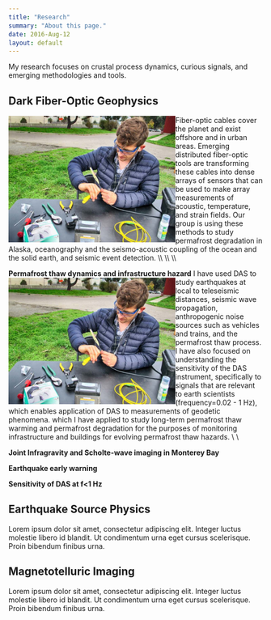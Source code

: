 ```yaml
---
title: "Research"
summary: "About this page."
date: 2016-Aug-12
layout: default
---
```

My research focuses on crustal process dynamics, curious signals, and emerging methodologies and tools.

## Dark Fiber-Optic Geophysics
<img align="left" width="330" height="250" src="assets/images/rfs/nateSplice.jpg">
Fiber-optic cables cover the planet and exist offshore and in urban areas. Emerging distributed fiber-optic tools are transforming these cables into dense arrays of sensors that can be used to make array measurements of acoustic, temperature, and strain fields. Our group is using these methods to study permafrost degradation in Alaska, oceanography and the seismo-acoustic coupling of the ocean and the solid earth, and seismic event detection.
\\
\\
\\


**Permafrost thaw dynamics and infrastructure hazard**
<img align="left" width="330" height="250" src="assets/images/rfs/nateSplice.jpg">
I have used DAS to study earthquakes at local to teleseismic distances, seismic wave propagation, anthropogenic noise sources such as vehicles and trains, and the permafrost thaw process. I have also focused on understanding the sensitivity of the DAS instrument, specifically to signals that are relevant to earth scientists (frequency=0.02 - 1 Hz), which enables application of DAS to measurements of geodetic phenomena.  which I have applied to study long-term permafrost thaw warming and permafrost degradation for the purposes of monitoring infrastructure and buildings for evolving permafrost thaw hazards.
\\
\\

**Joint Infragravity and Scholte-wave imaging in Monterey Bay**

**Earthquake early warning**

**Sensitivity of DAS at f<1 Hz**


## Earthquake Source Physics
Lorem ipsum dolor sit amet, consectetur adipiscing elit. Integer luctus molestie libero id blandit. Ut condimentum urna eget cursus scelerisque. Proin bibendum finibus urna.

## Magnetotelluric Imaging
Lorem ipsum dolor sit amet, consectetur adipiscing elit. Integer luctus molestie libero id blandit. Ut condimentum urna eget cursus scelerisque. Proin bibendum finibus urna.
